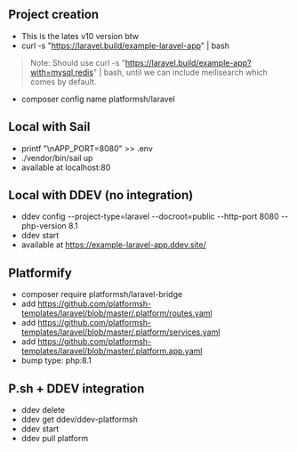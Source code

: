 ## Project creation

- This is the lates v10 version btw
- curl -s "https://laravel.build/example-laravel-app" | bash

> Note:
> Should use curl -s "https://laravel.build/example-app?with=mysql,redis" | bash, until we can include meilisearch which comes by default.

- composer config name platformsh/laravel

## Local with Sail

- printf "\nAPP_PORT=8080" >> .env
- ./vendor/bin/sail up
- available at localhost:80

## Local with DDEV (no integration)

- ddev config --project-type=laravel --docroot=public --http-port 8080 --php-version 8.1
- ddev start
- available at https://example-laravel-app.ddev.site/

## Platformify

- composer require platformsh/laravel-bridge
- add https://github.com/platformsh-templates/laravel/blob/master/.platform/routes.yaml
- add https://github.com/platformsh-templates/laravel/blob/master/.platform/services.yaml
- add https://github.com/platformsh-templates/laravel/blob/master/.platform.app.yaml
- bump type: php:8.1

## P.sh + DDEV integration

- ddev delete
- ddev get ddev/ddev-platformsh
- ddev start
- ddev pull platform